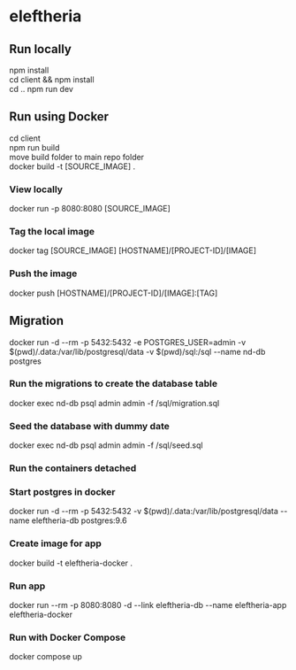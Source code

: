 # eleftheria

## Run locally
npm install \
cd client && npm install \
cd .. 
npm run dev 

## Run using Docker
cd client \
npm run build \
move build folder to main repo folder \
docker build -t [SOURCE_IMAGE]  . 

### View locally 
docker run -p 8080:8080 [SOURCE_IMAGE]  

### Tag the local image 
docker tag [SOURCE_IMAGE] [HOSTNAME]/[PROJECT-ID]/[IMAGE] 
 
### Push the image
docker push [HOSTNAME]/[PROJECT-ID]/[IMAGE]:[TAG] 

## Migration
docker run -d --rm -p 5432:5432 -e POSTGRES_USER=admin -v $(pwd)/.data:/var/lib/postgresql/data -v $(pwd)/sql:/sql --name nd-db postgres

### Run the migrations to create the database table
 docker exec nd-db psql admin admin -f /sql/migration.sql

### Seed the database with dummy date
 docker exec nd-db psql admin admin -f /sql/seed.sql

### Run the containers detached

### Start postgres in docker
docker run -d --rm -p 5432:5432 -v $(pwd)/.data:/var/lib/postgresql/data --name eleftheria-db postgres:9.6

### Create image for app
docker build -t eleftheria-docker .

### Run app
docker run --rm -p 8080:8080 -d --link eleftheria-db --name eleftheria-app eleftheria-docker

### Run with Docker Compose
docker compose up